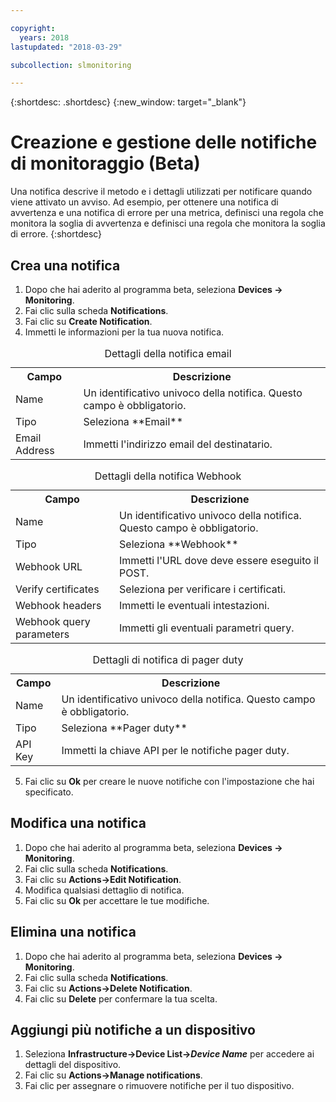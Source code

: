 ```yaml
---

copyright:
  years: 2018
lastupdated: "2018-03-29"

subcollection: slmonitoring

---
```


{:shortdesc: .shortdesc}
{:new_window: target="_blank"}

# Creazione e gestione delle notifiche di monitoraggio (Beta)
Una notifica descrive il metodo e i dettagli utilizzati per notificare quando viene attivato un avviso. Ad esempio, per ottenere una notifica di avvertenza e una notifica di errore per una metrica, definisci una regola che monitora la soglia di avvertenza e definisci una regola che monitora la soglia di errore.
{:shortdesc}

## Crea una notifica

 1. Dopo che hai aderito al programma beta, seleziona **Devices -> Monitoring**.
 2. Fai clic sulla scheda **Notifications**.
 3. Fai clic su **Create Notification**.
 4. Immetti le informazioni per la tua nuova notifica.

<table>
  <caption>Dettagli della notifica email</caption>
  <tr>
     <th>Campo</th>
     <th>Descrizione</th>
  </tr>
  <tr>
    <td>Name</td>
    <td>Un identificativo univoco della notifica. Questo campo è obbligatorio.</td>
  </tr>
  <tr>
    <td>Tipo</td>
    <td>Seleziona **Email**</td>
  </tr>
  <tr>
    <td>Email Address</td>
    <td>Immetti l'indirizzo email del destinatario.</td>
  </tr>
</table>

<table>
  <caption>Dettagli della notifica Webhook</caption>
  <tr>
     <th>Campo</th>
     <th>Descrizione</th>
  </tr>
  <tr>
    <td>Name</td>
    <td>Un identificativo univoco della notifica. Questo campo è obbligatorio.</td>
  </tr>
  <tr>
    <td>Tipo</td>
    <td>Seleziona **Webhook**</td>
  </tr>
  <tr>
    <td>Webhook URL</td>
    <td>Immetti l'URL dove deve essere eseguito il POST.</td>
  </tr>
  <tr>
  <td>Verify certificates</td>
    <td>Seleziona per verificare i certificati.</td>
  </tr>
  <tr>
    <td>Webhook headers</td>
    <td>Immetti le eventuali intestazioni.</td>
  </tr>
  <tr>
    <td>Webhook query parameters</td>
    <td>Immetti gli eventuali parametri query.</td>
  </tr>
</table>

<table>
  <caption>Dettagli di notifica di pager duty</caption>
  <tr>
     <th>Campo</th>
     <th>Descrizione</th>
  </tr>
  <tr>
    <td>Name</td>
    <td>Un identificativo univoco della notifica. Questo campo è obbligatorio.</td>
  </tr>
  <tr>
    <td>Tipo</td>
    <td>Seleziona **Pager duty**</td>
  </tr>
  <tr>
    <td>API Key</td>
    <td>Immetti la chiave API per le notifiche pager duty. </td>
  </tr>
</table>


5. Fai clic su **Ok** per creare le nuove notifiche con l'impostazione che hai specificato. 

## Modifica una notifica
 1. Dopo che hai aderito al programma beta, seleziona **Devices -> Monitoring**.
 2. Fai clic sulla scheda **Notifications**.
3. Fai clic su **Actions->Edit Notification**.
4. Modifica qualsiasi dettaglio di notifica.
5. Fai clic su **Ok** per accettare le tue modifiche.

## Elimina una notifica
1. Dopo che hai aderito al programma beta, seleziona **Devices -> Monitoring**.
2. Fai clic sulla scheda **Notifications**.
3. Fai clic su **Actions->Delete Notification**.
4. Fai clic su **Delete** per confermare la tua scelta.

## Aggiungi più notifiche a un dispositivo
1. Seleziona **Infrastructure->Device List->*Device Name*** per accedere ai dettagli del dispositivo.
2. Fai clic su **Actions->Manage notifications**.
4. Fai clic per assegnare o rimuovere notifiche per il tuo dispositivo.
